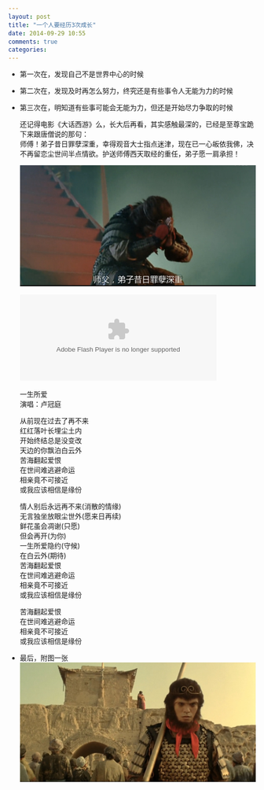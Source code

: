 ```yaml
---
layout: post
title: "一个人要经历3次成长"
date: 2014-09-29 10:55
comments: true
categories: 
---
```



  
* 第一次在，发现自己不是世界中心的时候  
* 第二次在，发现及时再怎么努力，终究还是有些事令人无能为力的时候  
* 第三次在，明知道有些事可能会无能为力，但还是开始尽力争取的时候  

  还记得电影《大话西游》么，长大后再看，其实感触最深的，已经是至尊宝跪下来跟唐僧说的那句：  
  师傅！弟子昔日罪孽深重，幸得观音大士指点迷津，现在已一心皈依我佛，决不再留恋尘世间半点情欲。护送师傅西天取经的重任，弟子愿一肩承担！  
 
  ![](/images/zhizunbao.png "zhizunbao")
  
  <embed src="http://www.xiami.com/widget/0_2079912,_360_260_CD5C5C_808080_1/multiPlayer.swf" type="application/x-shockwave-flash" width="400" height="175" wmode="transparent"></embed>

	一生所爱  
	演唱：卢冠庭

	从前现在过去了再不来  
	红红落叶长埋尘土内  
	开始终结总是没变改  
	天边的你飘泊白云外  
	苦海翻起爱恨  
	在世间难逃避命运  
	相亲竟不可接近  
	或我应该相信是缘份  

	情人别后永远再不来(消散的情缘)  
	无言独坐放眼尘世外(愿来日再续)  
	鲜花虽会凋谢(只愿)  
	但会再开(为你)  
	一生所爱隐约(守候)  
	在白云外(期待)  
	苦海翻起爱恨  
	在世间难逃避命运  
	相亲竟不可接近  
	或我应该相信是缘份  

	苦海翻起爱恨  
	在世间难逃避命运  
	相亲竟不可接近  
	或我应该相信是缘份  
	

* 最后，附图一张  
	![](/images/dahuajieju.png "jieju")